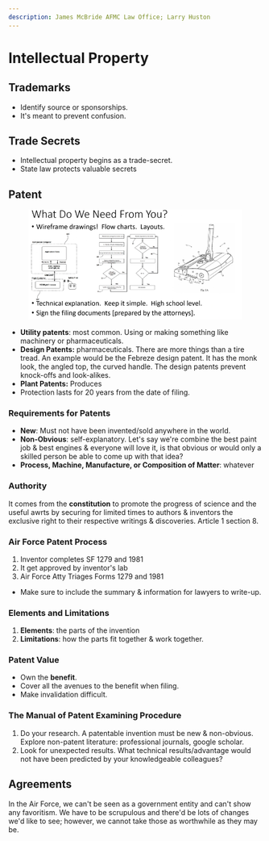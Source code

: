 ```yaml
---
description: James McBride AFMC Law Office; Larry Huston
---
```


# Intellectual Property

## Trademarks

* Identify source or sponsorships.
* It's meant to prevent confusion.

## Trade Secrets

* Intellectual property begins as a trade-secret.
* State law protects valuable secrets

## Patent



<figure><img src="../../.gitbook/assets/image (2) (1) (1) (1) (1) (1).png" alt=""><figcaption></figcaption></figure>

* **Utility patents**: most common. Using or making something like machinery or pharmaceuticals.&#x20;
* **Design Patents:** pharmaceuticals. There are more things than a tire tread. An example would be the Febreze design patent. It has the monk look, the angled top, the curved handle. The design patents prevent knock-offs and look-alikes.&#x20;
* **Plant Patents:** Produces&#x20;
* Protection lasts for 20 years from the date of filing.&#x20;

### Requirements for Patents

* **New**: Must not have been invented/sold anywhere in the world.&#x20;
* **Non-Obvious**: self-explanatory. Let's say we're combine the best paint job & best engines & everyone will love it, is that obvious or would only a skilled person be able to come up with that idea?
* **Process, Machine, Manufacture, or Composition of Matter**: whatever

### Authority

It comes from the **constitution** to promote the progress of science and the useful awrts by securing for limited times to authors & inventors the exclusive right to their respective writings & discoveries. Article 1 section 8.&#x20;

### Air Force Patent Process

1. Inventor completes SF 1279 and 1981
2. It get approved by inventor's lab
3. Air Force Atty Triages Forms 1279 and 1981

* Make sure to include the summary & information for lawyers to write-up. &#x20;

### Elements and Limitations

1. **Elements**: the parts of the invention
2. **Limitations**: how the parts fit together & work together.

### Patent Value

* Own the **benefit**.&#x20;
* Cover all the avenues to the benefit when filing.&#x20;
* Make invalidation difficult.

### The Manual of Patent Examining Procedure

1. Do your research. A patentable invention must be new & non-obvious. Explore non-patent literature: professional journals, google scholar.&#x20;
2. Look for unexpected results. What technical results/advantage would not have been predicted by your knowledgeable colleagues?

## Agreements

In the Air Force, we can't be seen as a government entity and can't show any favoritism. We have to be scrupulous and there'd be lots of changes we'd like to see; however, we cannot take those as worthwhile as they may be.&#x20;



